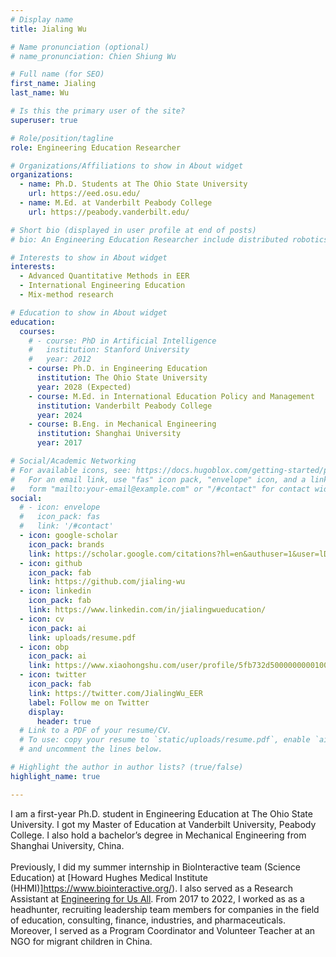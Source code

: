 ```yaml
---
# Display name
title: Jialing Wu

# Name pronunciation (optional)
# name_pronunciation: Chien Shiung Wu

# Full name (for SEO)
first_name: Jialing
last_name: Wu

# Is this the primary user of the site?
superuser: true

# Role/position/tagline
role: Engineering Education Researcher

# Organizations/Affiliations to show in About widget
organizations:
  - name: Ph.D. Students at The Ohio State University
    url: https://eed.osu.edu/
  - name: M.Ed. at Vanderbilt Peabody College
    url: https://peabody.vanderbilt.edu/

# Short bio (displayed in user profile at end of posts)
# bio: An Engineering Education Researcher include distributed robotics, mobile computing and programmable matter.

# Interests to show in About widget
interests:
  - Advanced Quantitative Methods in EER
  - International Engineering Education
  - Mix-method research

# Education to show in About widget
education:
  courses:
    # - course: PhD in Artificial Intelligence
    #   institution: Stanford University
    #   year: 2012
    - course: Ph.D. in Engineering Education
      institution: The Ohio State University
      year: 2028 (Expected)
    - course: M.Ed. in International Education Policy and Management
      institution: Vanderbilt Peabody College
      year: 2024
    - course: B.Eng. in Mechanical Engineering
      institution: Shanghai University
      year: 2017

# Social/Academic Networking
# For available icons, see: https://docs.hugoblox.com/getting-started/page-builder/#icons
#   For an email link, use "fas" icon pack, "envelope" icon, and a link in the
#   form "mailto:your-email@example.com" or "/#contact" for contact widget.
social:
  # - icon: envelope
  #   icon_pack: fas
  #   link: '/#contact'
  - icon: google-scholar
    icon_pack: brands
    link: https://scholar.google.com/citations?hl=en&authuser=1&user=lDBJytwAAAAJ
  - icon: github
    icon_pack: fab
    link: https://github.com/jialing-wu
  - icon: linkedin
    icon_pack: fab
    link: https://www.linkedin.com/in/jialingwueducation/
  - icon: cv
    icon_pack: ai
    link: uploads/resume.pdf
  - icon: obp
    icon_pack: ai
    link: https://www.xiaohongshu.com/user/profile/5fb732d5000000000100b1ef
  - icon: twitter
    icon_pack: fab
    link: https://twitter.com/JialingWu_EER
    label: Follow me on Twitter
    display:
      header: true
  # Link to a PDF of your resume/CV.
  # To use: copy your resume to `static/uploads/resume.pdf`, enable `ai` icons in `params.yaml`,
  # and uncomment the lines below.

# Highlight the author in author lists? (true/false)
highlight_name: true

---
```

I am a first-year Ph.D. student in Engineering Education at The Ohio State University. I got my Master of Education at Vanderbilt University, Peabody College. I also hold a bachelor’s degree in Mechanical Engineering from Shanghai University, China. <br> 
<br>
Previously, I did my summer internship in BioInteractive team (Science Education) at [Howard Hughes Medical Institute (HHMI)]https://www.biointeractive.org/). I also served as a Research Assistant at [Engineering for Us All](https://e4usa.org). From 2017 to 2022, I worked as as a headhunter, recruiting leadership team members for companies in the field of education, consulting, finance, industries, and pharmaceuticals. Moreover, I served as a Program Coordinator and Volunteer Teacher at an NGO for migrant children in China. 
